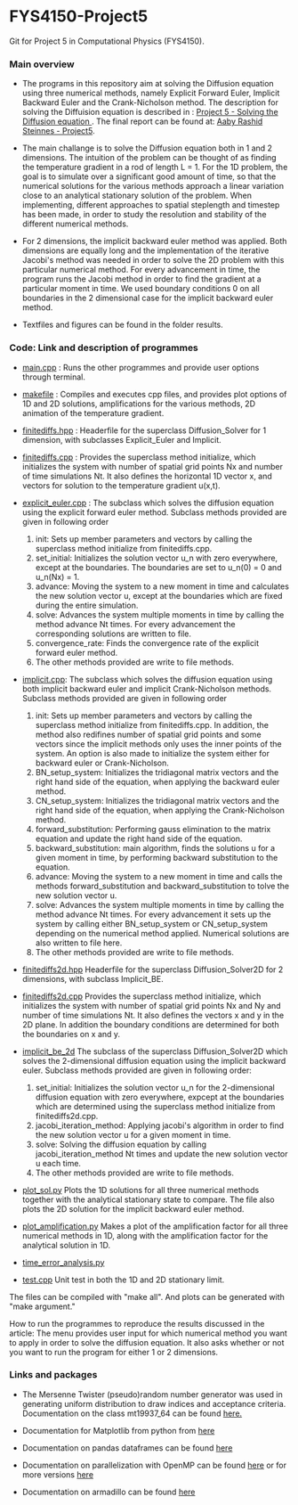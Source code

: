 # FYS4150-Project5
Git for Project 5 in Computational Physics (FYS4150).

### Main overview
* The programs in this repository aim at solving the Diffusion equation using three numerical methods, namely Explicit Forward Euler, Implicit Backward Euler and the Crank-Nicholson method. The description for solving the Diffuision equation is described in : [Project 5 - Solving the Diffusion equation ](https://github.com/lasse-steinnes/FYS4150-Project5/blob/main/report/Project-description-DiffusionEquation.pdf). The final report can be found at: [Aaby Rashid Steinnes - Project5](https://github.com/Seedsiz/FYS4150-Project4/blob/main/report/Aaby_Steinnes_Rashid_exploring_the_ising_model_report.pdf).

* The main challange is to solve the Diffusion equation both in 1 and 2 dimensions. The intuition of the problem can be thought of as finding the temperature gradient in a rod of length L = 1. For the 1D problem, the goal is to simulate over a significant good amount of time, so that the numerical solutions for the various methods approach a linear variation close to an analytical stationary solution of the problem. When implementing, different approaches to spatial steplength and timestep has been made, in order to study the resolution and stability of the different numerical methods.

* For 2 dimensions, the implicit backward euler method was applied. Both dimensions are equally long and the implementation of the iterative Jacobi's method was needed in order to solve the 2D problem with this particular numerical method. For every advancement in time, the program runs the Jacobi method in order to find the gradient at a particular moment in time. We used boundary conditions 0 on all boundaries in the 2 dimensional case for the implicit backward euler method.

* Textfiles and figures can be found in the folder results.

### Code: Link and description of programmes
- [main.cpp](https://github.com/lasse-steinnes/FYS4150-Project5/blob/main/code-and-results/main.cpp) : Runs the other programmes and provide user options through terminal.

 - [makefile](https://github.com/lasse-steinnes/FYS4150-Project5/blob/main/code-and-results/makefile) : Compiles and executes cpp files, and provides plot options of 1D and 2D solutions, amplifications for the various methods, 2D animation of the temperature gradient.

-  [finitediffs.hpp](https://github.com/lasse-steinnes/FYS4150-Project5/blob/main/code-and-results/finitediffs.hpp) : Headerfile for the superclass Diffusion_Solver for 1 dimension, with subclasses Explicit_Euler and Implicit.

- [finitediffs.cpp](https://github.com/lasse-steinnes/FYS4150-Project5/blob/main/code-and-results/finitediffs.cpp) : Provides the superclass method initialize, which initializes the system with number of spatial grid points Nx and number of time simulations Nt. It also defines the horizontal 1D vector x, and vectors for solution to the temperature gradient u(x,t).

- [explicit_euler.cpp](https://github.com/lasse-steinnes/FYS4150-Project5/blob/main/code-and-results/explicit_euler.cpp) : The subclass which solves the diffusion equation using the explicit forward euler method. Subclass methods provided are given in following order
  1. init: Sets up member parameters and vectors by calling the superclass method initialize from finitediffs.cpp.
  2. set_initial: Initializes the solution vector u_n with zero everywhere, except at the boundaries. The boundaries are set to u_n(0) = 0 and u_n(Nx) = 1. 
  3. advance: Moving the system to a new moment in time and calculates the new solution vector u, except at the boundaries which are fixed during the entire       simulation.
  4. solve: Advances the system multiple moments in time by calling the method advance Nt times. For every advancement the corresponding solutions are written to file.
  5. convergence_rate: Finds the convergence rate of the explicit forward euler method.
  6. The other methods provided are write to file methods.

- [implicit.cpp](https://github.com/lasse-steinnes/FYS4150-Project5/blob/main/code-and-results/implicit.cpp): The subclass which solves the diffusion equation using both implicit backward euler and implicit Crank-Nicholson methods. Subclass methods provided are given in following order
  1. init: Sets up member parameters and vectors by calling the superclass method initialize from finitediffs.cpp. In addition, the method also redifines number of spatial grid points and some vectors since the implicit methods only uses the inner points of the system. An option is also made to initialize the system either for backward euler or Crank-Nicholson.
  2. BN_setup_system: Initializes the tridiagonal matrix vectors and the right hand side of the equation, when applying the backward euler method. 
  3. CN_setup_system: Initializes the tridiagonal matrix vectors and the right hand side of the equation, when applying the Crank-Nicholson method. 
  4. forward_substitution: Performing gauss elimination to the matrix equation and update the right hand side of the equation. 
  5. backward_substitution: main algorithm, finds the solutions u for a given moment in time, by performing backward substitution to the equation.
  7. advance: Moving the system to a new moment in time and calls the methods forward_substitution and backward_substitution to tolve the new solution vector u.
  8. solve: Advances the system multiple moments in time by calling the method advance Nt times. For every advancement it sets up the system by calling either BN_setup_system or CN_setup_system depending on the numerical method applied. Numerical solutions are also written to file here.
  9. The other methods provided are write to file methods.

- [finitediffs2d.hpp](https://github.com/lasse-steinnes/FYS4150-Project5/blob/main/code-and-results/finitediffs2d.hpp) Headerfile for the superclass Diffusion_Solver2D for 2 dimensions, with subclass Implicit_BE.
- [finitediffs2d.cpp](https://github.com/lasse-steinnes/FYS4150-Project5/blob/main/code-and-results/finitediffs2d.cpp) Provides the superclass method initialize, which initializes the system with number of spatial grid points Nx and Ny and number of time simulations Nt. It also defines the vectors x and y in the 2D plane. In addition the boundary conditions are determined for both the boundaries on x and y.
- [implicit_be_2d](https://github.com/lasse-steinnes/FYS4150-Project5/blob/main/code-and-results/implicit_be_2d.cpp) The subclass of the superclass Diffusion_Solver2D which solves the 2-dimensional diffusion equation using the implicit backward euler. Subclass methods provided are given in following order:
  1. set_initial: Initializes the solution vector u_n for the 2-dimensional diffusion equation with zero everywhere, expcept at the boundaries which are determined using the superclass method initialize from finitediffs2d.cpp.
  2. jacobi_iteration_method: Applying jacobi's algorithm in order to find the new solution vector u for a given moment in time. 
  3. solve: Solving the diffusion equation by calling jacobi_iteration_method Nt times and update the new solution vector u each time. 
  4. The other methods provided are write to file methods.
 
 - [plot_sol.py](https://github.com/lasse-steinnes/FYS4150-Project5/blob/main/code-and-results/plot_sol.py) Plots the 1D solutions for all three numerical methods together with the analytical stationary state to compare. The file also plots the 2D solution for the implicit backward euler method.
- [plot_amplification.py](https://github.com/lasse-steinnes/FYS4150-Project5/blob/main/code-and-results/plot_amplification.py) Makes a plot of the amplification factor for all three numerical methods in 1D, along with the amplification factor for the analytical solution in 1D.
- [time_error_analysis.py](https://github.com/lasse-steinnes/FYS4150-Project5/blob/main/code-and-results/time_error_analysis.py) 
- [test.cpp](https://github.com/lasse-steinnes/FYS4150-Project5/blob/main/code-and-results/plot_amplification.py) Unit test in both the 1D and 2D stationary limit.


The files can be compiled with "make all". And plots can be generated with "make argument."

How to run the programmes to reproduce the results discussed in the article: The menu provides user input for which numerical method you want to apply in order to solve the diffusion equation. It also asks whether or not you want to run the program for either 1 or 2 dimensions.

### Links and packages
- The Mersenne Twister (pseudo)random number generator was used in generating uniform distribution to draw indices and acceptance criteria. Documentation on the class mt19937_64 can be found [here.](https://www.cplusplus.com/reference/random/mt19937_64/)

- Documentation for Matplotlib from python from [here](https://matplotlib.org/)

- Documentation on pandas dataframes can be found [here](https://pandas.pydata.org/pandas-docs/stable/reference/api/pandas.DataFrame.html)

- Documentation on parallelization with OpenMP can be found [here](https://www.openmp.org/wp-content/uploads/OpenMP-4.5-1115-CPP-web.pdf) or for more versions [here](https://www.openmp.org/resources/refguides/)

- Documentation on armadillo can be found [here](http://arma.sourceforge.net/docs.html)
